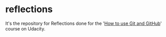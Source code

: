 # reflections

It's the repository for Reflections done for the '[How to use Git and GitHub](https://www.udacity.com/course/how-to-use-git-and-github--ud775)' course on Udacity.
